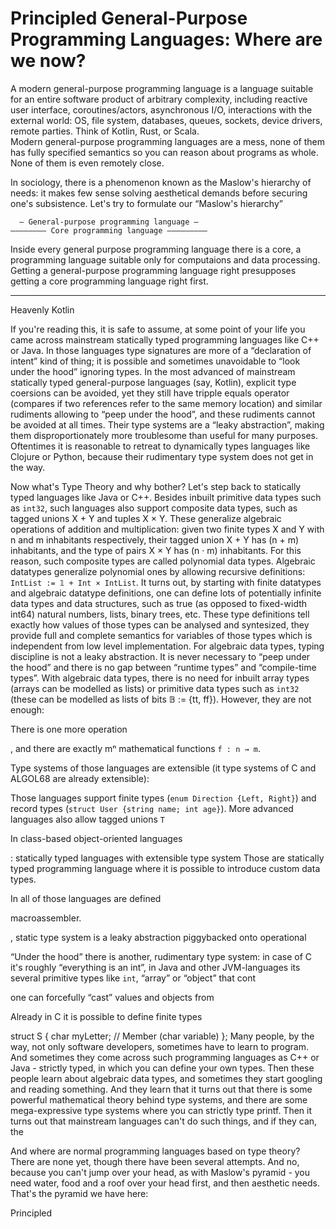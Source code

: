 Principled General-Purpose Programming Languages: Where are we now?
===================================================================

A modern general-purpose programming language is a language suitable for an entire software product of arbitrary complexity, including reactive user interface, coroutines/actors, asynchronous I/O, interactions with the external world: OS, file system, databases, queues, sockets, device drivers, remote parties. Think of Kotlin, Rust, or Scala.  
Modern general-purpose programming languages are a mess, none of them has fully specified semantics so you can reason about programs as whole. None of them is even remotely close.

In sociology, there is a phenomenon known as the Maslow's hierarchy of needs: it makes few sense solving aesthetical demands before securing one's subsistence.
Let's try to formulate our “Maslow's hierarchy”

```
  – General-purpose programming language –
–––––––– Core programming language –––––––––
```

Inside every general purpose programming language there is a core, a programming language suitable only for computaions and data processing.
Getting a general-purpose programming language right presupposes getting a core programming language right first.

* * *



Heavenly Kotlin



If you're reading this, it is safe to assume, at some point of your life you came across mainstream statically typed programming languages like C++ or Java.
In those languages type signatures are more of a “declaration of intent” kind of thing; it is possible and sometimes unavoidable to “look under the hood”
ignoring types. In the most advanced of mainstream statically typed general-purpose languages (say, Kotlin), explicit type coersions can be avoided, yet
they still have tripple equals operator (compares if two references refer to the same memory location) and similar rudiments allowing to “peep under the hood”,
and these rudiments cannot be avoided at all times. Their type systems are a “leaky abstraction”, making them disproportionately more troublesome than useful
for many purposes. Oftentimes it is reasonable to retreat to dynamically types languages like Clojure or Python, because their rudimentary type system does
not get in the way.

Now what's Type Theory and why bother?
Let's step back to statically typed languages like Java or C++.
Besides inbuilt primitive data types such as `int32`, such languages also support composite data types, such as tagged unions  X + Y and tuples X × Y.
These generalize algebraic operations of addition and multiplication: given two finite types X and Y with n and m inhabitants respectively,
their tagged union X + Y has (n + m) inhabitants, and the type of pairs X × Y has (n · m) inhabitants. For this reason, such composite types are called
polynomial data types. Algebraic datatypes generalize polynomial ones by allowing recursive definitions: `IntList := 𝟙 + Int × IntList`. It turns out,
by starting with finite datatypes and algebraic datatype definitions, one can define lots of potentially infinite data types and data structures, such
as true (as opposed to fixed-width int64) natural numbers, lists, binary trees, etc. These type definitions tell exactly how values of those types can be
analysed and syntesized, they provide full and complete semantics for variables of those types which is independent from low level implementation.
For algebraic data types, typing discipline is not a leaky abstraction. It is never necessary to “peep under the hood” and there is no gap between
“runtime types” and “compile-time types”. With algebraic data types, there is no need for inbuilt array types (arrays can be modelled as lists) or
primitive data types such as `int32` (these can be modelled as lists of bits 𝔹 := {tt, ff}). However, they are not enough: 

There is one more operation



, and
there are exactly mⁿ mathematical functions `f : n → m`.


Type systems of those languages are extensible
(it type systems of C and ALGOL68 are already extensible): 

Those languages support finite types (`enum Direction {Left, Right}`) and record types (`struct User {string name; int age}`). More advanced languages also allow tagged unions `T `


In class-based object-oriented languages 

: statically typed languages with extensible type system Those are statically typed programming language where it is possible to introduce custom data types. 

In all of those languages are defined

macroassembler.

, static type system is a leaky abstraction piggybacked onto operational 



“Under the hood” there is another, rudimentary type system: in case of C it's roughly “everything is an int”, in Java and other JVM-languages its several primitive types like `int`, “array” or “object” that cont

one can forcefully “cast” values and objects from 

Already in C it is possible to define finite types 

struct S {
  char myLetter;       // Member (char variable)
};
Many people, by the way, not only software developers, sometimes have to learn to program. And sometimes they come across such programming languages as C++ or Java - strictly typed, in which you can define your own types. Then these people learn about algebraic data types, and sometimes they start googling and reading something. And they learn that it turns out that there is some powerful mathematical theory behind type systems, and there are some mega-expressive type systems where you can strictly type printf.
Then it turns out that mainstream languages can't do such things, and if they can, the 


And where are normal programming languages based on type theory? There are none yet, though there have been several attempts. And no, because you can't jump over your head, as with Maslow's pyramid - you need water, food and a roof over your head first, and then aesthetic needs. That's the pyramid we have here:



Principled

